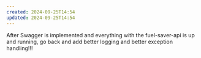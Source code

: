 ```yaml
---
created: 2024-09-25T14:54
updated: 2024-09-25T14:54
---
```

After Swagger is implemented and everything with the fuel-saver-api is up and running, go back and add better logging and better exception handling!!!